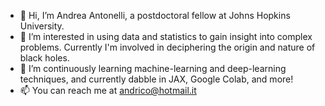 - 👋 Hi, I’m Andrea Antonelli, a postdoctoral fellow at Johns Hopkins University.
- 👀 I’m interested in using data and statistics to gain insight into complex problems. Currently I'm involved in deciphering the origin and nature of black holes.
- 🌱 I’m continuously learning machine-learning and deep-learning techniques, and currently dabble in JAX, Google Colab, and more!
- 📫 You can reach me at andrico@hotmail.it

<!---
aantonelli94/aantonelli94 is a ✨ special ✨ repository because its `README.md` (this file) appears on your GitHub profile.
You can click the Preview link to take a look at your changes.
--->
